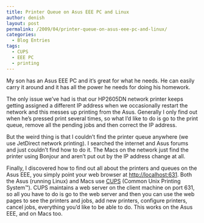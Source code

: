 ```yaml
---
title: Printer Queue on Asus EEE PC and Linux
author: denish
layout: post
permalink: /2009/04/printer-queue-on-asus-eee-pc-and-linux/
categories:
  - Blog Entries
tags:
  - CUPS
  - EEE PC
  - printing
---
```

My son has an Asus EEE PC and it&#8217;s great for what he needs. He can easily carry it around and it has all the power he needs for doing his homework.

The only issue we&#8217;ve had is that our HP2605DN network printer keeps getting assigned a different IP address when we occasionally restart the network and this messes up printing from the Asus. Generally I only find out when he&#8217;s pressed print several times, so what I&#8217;d like to do is go to the print queue, remove all the pending jobs and then correct the IP address.

But the weird thing is that I couldn&#8217;t find the printer queue anywhere (we use JetDirect network printing). I searched the internet and Asus forums and just couldn&#8217;t find how to do it. The Macs on the network just find the printer using Bonjour and aren&#8217;t put out by the IP address change at all.

Finally, I discovered how to find out all about the printers and queues on the Asus EEE, you simply point your web browser at [http://localhost:631][1]. Both the Asus (running Linux) and Macs use [CUPS][2] (Common Unix Printing System&trade;). CUPS maintains a web server on the client machine on port 631, so all you have to do is go to the web server and then you can use the web pages to see the printers and jobs, add new printers, configure printers, cancel jobs, everything you&#8217;d like to be able to do. This works on the Asus EEE, and on Macs too.

 [1]: http://localhost:631/
 [2]: www.cups.org
